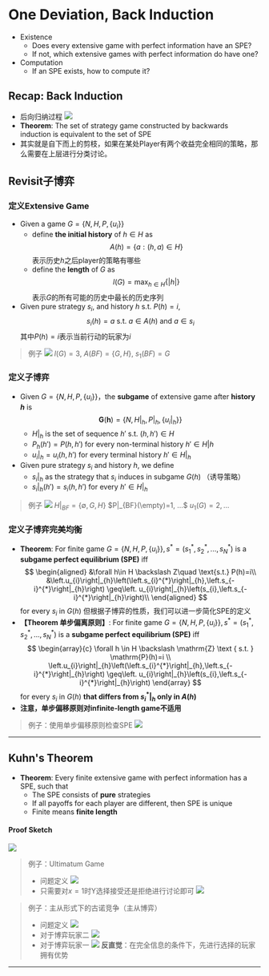 # One Deviation, Back Induction
+ Existence
  + Does every extensive game with perfect information have  an SPE?
  + If not, which extensive games with perfect information do have one?
+ Computation
  + If an SPE exists, how to compute it?

## Recap: Back Induction
+ 后向归纳过程
  ![](img/2021-05-10-18-41-32.png)
+ **Theorem**: The set of strategy game constructed by backwards induction is equivalent to the set of SPE
+ 其实就是自下而上的剪枝，如果在某处Player有两个收益完全相同的策略，那么需要在上层进行分类讨论。

## Revisit子博弈
### 定义Extensive Game
+ Given a game $G = \{N,H,P,\{u_i\}\}$
  + define **the initial history** of $h\in H$ as 
  $$A(h) = \{a:(h, a)\in H\}$$
  表示历史$h$之后player的策略有哪些
  + define the **length** of $G$ as 
  $$l(G)=\max_{h\in H}\{|h|\}$$
  表示$G$的所有可能的历史中最长的历史序列
+ Given pure strategy $s_i$, and history $h$ s.t. $P(h)=i$, 
  $$s_i(h)=a \text{ s.t. }a\in A(h) \text{ and }a\in s_i $$
  其中$P(h)=i$表示当前行动的玩家为$i$

> 例子
> ![](img/2021-05-10-19-08-05.png)
> $l(G)=3$, $A(BF)=\{G,H\}$, $s_1(BF)=G$

### 定义子博弈
+ Given $G=\{N, H, P, \{u_i\}\}$，the **subgame** of extensive game after **history $h$** is 
  $$\boldsymbol{G}(\boldsymbol{h})=\left\{N,\left.H\right|_{h},\left.P\right|_{h},\left\{\left.u_{i}\right|_{h}\right\}\right\}$$
  + $H|_h$ is the set of sequence $h'$ s.t. $(h, h')\in H$
  + $P_h(h')=P(h, h')$ for every non-terminal history $h'\in H|h$
  + $u_i|_h=u_i(h, h')$ for every terminal history $h'\in H|_h$
+ Given pure strategy $s_i$ and history $h$, we define
  + $s_i|_h$ as the strategy that $s_i$ induces in subgame $G(h)$ （诱导策略）
  + $s_i|_h(h')=s_i(h, h')$ for every $h'\in H|_h$

> 例子
> ![](img/2021-05-10-19-15-15.png)
> $H|_{BF}=\{\emptyset, G, H\}$
> $P|_{BF}(\empty)=1, ...$
> $u_1(G)=2, ...$

### 定义子博弈完美均衡
+ **Theorem**: For finite game $G=\{N,H,P,\{u_i\}\}, s^*=(s_1^*, s_2^*, ..., s_N^*)$ is a **subgame perfect equilibrium (SPE)** iff
  $$
  \begin{aligned}
    &\forall h\in H \backslash Z\quad \text{s.t.} P(h)=i\\
    &\left.u_{i}\right|_{h}\left(\left.s_{i}^{*}\right|_{h},\left.s_{-i}^{*}\right|_{h}\right) \geq\left. u_{i}\right|_{h}\left(s_{i},\left.s_{-i}^{*}\right|_{h}\right)\\
  \end{aligned}
  $$
  for every $s_i$ in $G(h)$
  但根据子博弈的性质，我们可以进一步简化SPE的定义
+ **【Theorem 单步偏离原则】**: For finite game $G=\{N,H,P,\{u_i\}\}, s^*=(s_1^*, s_2^*, ..., s_N^*)$ is a **subgame perfect equilibrium (SPE)** iff
  $$
  \begin{array}{c}
  \forall h \in H \backslash \mathrm{Z} \text { s.t. } \mathrm{P}(h)=i \\
  \left.u_{i}\right|_{h}\left(\left.s_{i}^{*}\right|_{h},\left.s_{-i}^{*}\right|_{h}\right) \geq\left. u_{i}\right|_{h}\left(s_{i},\left.s_{-i}^{*}\right|_{h}\right)
  \end{array}
  $$
  for every $s_i$ in $G(h)$ **that differs from $s_i^*|_h$ only in $A(h)$**
+ **注意，单步偏移原则对infinite-length game不适用**

> 例子：使用单步偏移原则检查SPE
> ![](img/2021-05-10-19-42-37.png)

---
## Kuhn's Theorem
+ **Theorem**: Every finite  extensive game with perfect information has a SPE, such that
  + The SPE consists of **pure** strategies
  + If all payoffs for each player are different, then SPE is unique
  + Finite means **finite length**

#### Proof Sketch
![](img/2021-05-10-19-54-11.png)

> 例子：Ultimatum Game
> + 问题定义
  ![](img/2021-05-10-20-01-30.png)
> + 只需要对$x=1$时Y选择接受还是拒绝进行讨论即可
  ![](img/2021-05-10-20-05-40.png)


> 例子：主从形式下的古诺竞争（主从博弈）
> + 问题定义
>   ![](img/2021-05-10-20-07-30.png)
> + 对于博弈玩家二
>   ![](img/2021-05-10-20-12-36.png)
> + 对于博弈玩家一
>   ![](img/2021-05-10-20-12-55.png)
> **反直觉**：在完全信息的条件下，先进行选择的玩家拥有优势


---

